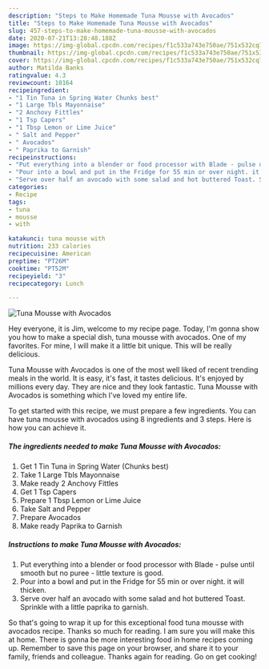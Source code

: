 ```yaml
---
description: "Steps to Make Homemade Tuna Mousse with Avocados"
title: "Steps to Make Homemade Tuna Mousse with Avocados"
slug: 457-steps-to-make-homemade-tuna-mousse-with-avocados
date: 2020-07-21T13:28:48.188Z
image: https://img-global.cpcdn.com/recipes/f1c533a743e750ae/751x532cq70/tuna-mousse-with-avocados-recipe-main-photo.jpg
thumbnail: https://img-global.cpcdn.com/recipes/f1c533a743e750ae/751x532cq70/tuna-mousse-with-avocados-recipe-main-photo.jpg
cover: https://img-global.cpcdn.com/recipes/f1c533a743e750ae/751x532cq70/tuna-mousse-with-avocados-recipe-main-photo.jpg
author: Matilda Banks
ratingvalue: 4.3
reviewcount: 10164
recipeingredient:
- "1 Tin Tuna in Spring Water Chunks best"
- "1 Large Tbls Mayonnaise"
- "2 Anchovy Fittles"
- "1 Tsp Capers"
- "1 Tbsp Lemon or Lime Juice"
- " Salt and Pepper"
- " Avocados"
- " Paprika to Garnish"
recipeinstructions:
- "Put everything into a blender or food processor with Blade - pulse until smooth but no puree - little texture is good."
- "Pour into a bowl and put in the Fridge for 55 min or over night. it will thicken."
- "Serve over half an avocado with some salad and hot buttered Toast. Sprinkle with a little paprika to garnish."
categories:
- Recipe
tags:
- tuna
- mousse
- with

katakunci: tuna mousse with 
nutrition: 233 calories
recipecuisine: American
preptime: "PT26M"
cooktime: "PT52M"
recipeyield: "3"
recipecategory: Lunch

---
```



![Tuna Mousse with Avocados](https://img-global.cpcdn.com/recipes/f1c533a743e750ae/751x532cq70/tuna-mousse-with-avocados-recipe-main-photo.jpg)

Hey everyone, it is Jim, welcome to my recipe page. Today, I'm gonna show you how to make a special dish, tuna mousse with avocados. One of my favorites. For mine, I will make it a little bit unique. This will be really delicious.

Tuna Mousse with Avocados is one of the most well liked of recent trending meals in the world. It is easy, it's fast, it tastes delicious. It's enjoyed by millions every day. They are nice and they look fantastic. Tuna Mousse with Avocados is something which I've loved my entire life.




To get started with this recipe, we must prepare a few ingredients. You can have tuna mousse with avocados using 8 ingredients and 3 steps. Here is how you can achieve it.

<!--inarticleads1-->

##### The ingredients needed to make Tuna Mousse with Avocados:

1. Get 1 Tin Tuna in Spring Water (Chunks best)
1. Take 1 Large Tbls Mayonnaise
1. Make ready 2 Anchovy Fittles
1. Get 1 Tsp Capers
1. Prepare 1 Tbsp Lemon or Lime Juice
1. Take  Salt and Pepper
1. Prepare  Avocados
1. Make ready  Paprika to Garnish




<!--inarticleads2-->

##### Instructions to make Tuna Mousse with Avocados:

1. Put everything into a blender or food processor with Blade - pulse until smooth but no puree - little texture is good.
1. Pour into a bowl and put in the Fridge for 55 min or over night. it will thicken.
1. Serve over half an avocado with some salad and hot buttered Toast. Sprinkle with a little paprika to garnish.




So that's going to wrap it up for this exceptional food tuna mousse with avocados recipe. Thanks so much for reading. I am sure you will make this at home. There is gonna be more interesting food in home recipes coming up. Remember to save this page on your browser, and share it to your family, friends and colleague. Thanks again for reading. Go on get cooking!
